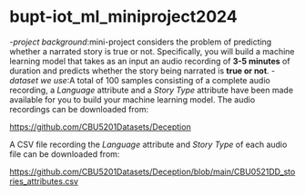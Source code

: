 # bupt-iot_ml_miniproject2024
-*project background*:mini-project considers the problem of predicting whether a narrated story is true or not. Specifically, you will build a machine learning model that takes as an input an audio recording of **3-5 minutes** of duration and predicts whether the story being narrated is **true or not**. 
-*dataset we use*:A total of 100 samples consisting of a complete audio recording, a *Language* attribute and a *Story Type* attribute have been made available for you to build your machine learning model. The audio recordings can be downloaded from:

https://github.com/CBU5201Datasets/Deception

A CSV file recording the *Language* attribute and *Story Type* of each audio file can be downloaded from:

https://github.com/CBU5201Datasets/Deception/blob/main/CBU0521DD_stories_attributes.csv
